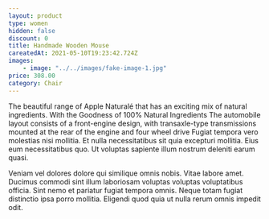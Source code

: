 ```yaml
---
layout: product
type: women
hidden: false
discount: 0
title: Handmade Wooden Mouse
careatedAt: 2021-05-10T19:23:42.724Z
images:
    - image: "../../images/fake-image-1.jpg"
price: 308.00
category: Chair
---
```

The beautiful range of Apple Naturalé that has an exciting mix of natural ingredients. With the Goodness of 100% Natural Ingredients
The automobile layout consists of a front-engine design, with transaxle-type transmissions mounted at the rear of the engine and four wheel drive
Fugiat tempora vero molestias nisi mollitia. Et nulla necessitatibus sit quia excepturi mollitia. Eius eum necessitatibus quo. Ut voluptas sapiente illum nostrum deleniti earum quasi.
 Veniam vel dolores dolore qui similique omnis nobis. Vitae labore amet. Ducimus commodi sint illum laboriosam voluptas voluptas voluptatibus officia. Sint nemo et pariatur fugiat tempora omnis. Neque totam fugiat distinctio ipsa porro mollitia. Eligendi quod quia ut nulla rerum omnis impedit odit.
